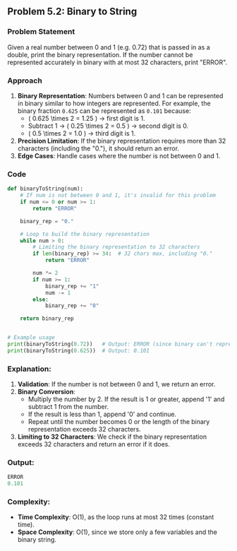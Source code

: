 ## Problem 5.2: Binary to String

### Problem Statement
Given a real number between 0 and 1 (e.g. 0.72) that is passed in as a double, print the binary representation. If the number cannot be represented accurately in binary with at most 32 characters, print "ERROR".

### Approach
1. **Binary Representation**: Numbers between 0 and 1 can be represented in binary similar to how integers are represented. For example, the binary fraction `0.625` can be represented as `0.101` because:
    - \( 0.625 \times 2 = 1.25 \) → first digit is 1.
    - Subtract 1 → \( 0.25 \times 2 = 0.5 \) → second digit is 0.
    - \( 0.5 \times 2 = 1.0 \) → third digit is 1.
2. **Precision Limitation**: If the binary representation requires more than 32 characters (including the "0."), it should return an error.
3. **Edge Cases**: Handle cases where the number is not between 0 and 1.

### Code

```python
def binaryToString(num):
    # If num is not between 0 and 1, it's invalid for this problem
    if num <= 0 or num >= 1:
        return "ERROR"

    binary_rep = "0."

    # Loop to build the binary representation
    while num > 0:
        # Limiting the binary representation to 32 characters
        if len(binary_rep) >= 34:  # 32 chars max, including "0."
            return "ERROR"

        num *= 2
        if num >= 1:
            binary_rep += "1"
            num -= 1
        else:
            binary_rep += "0"

    return binary_rep


# Example usage
print(binaryToString(0.72))   # Output: ERROR (since binary can't represent it within 32 characters)
print(binaryToString(0.625))  # Output: 0.101
```

### Explanation:
1. **Validation**: If the number is not between 0 and 1, we return an error.
2. **Binary Conversion**:
    - Multiply the number by 2. If the result is 1 or greater, append '1' and subtract 1 from the number.
    - If the result is less than 1, append '0' and continue.
    - Repeat until the number becomes 0 or the length of the binary representation exceeds 32 characters.
3. **Limiting to 32 Characters**: We check if the binary representation exceeds 32 characters and return an error if it does.
   
### Output:
```python
ERROR
0.101
```

### Complexity:
- **Time Complexity**: O(1), as the loop runs at most 32 times (constant time).
- **Space Complexity**: O(1), since we store only a few variables and the binary string.
